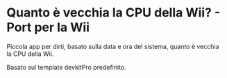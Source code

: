 # Quanto è vecchia la CPU della Wii? - Port per la Wii

Piccola app per dirti, basato sulla data e ora del sistema, quanto è vecchia la CPU della Wii.

Basato sul template devkitPro predefinito.
